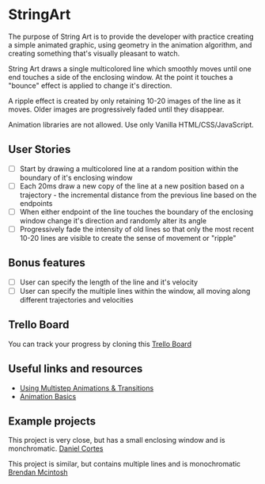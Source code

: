 # StringArt

The purpose of String Art is to provide the developer with practice creating a
simple animated graphic, using geometry in the animation algorithm, and
creating something that's visually pleasant to watch.

String Art draws a single multicolored line which smoothly moves until one
end touches a side of the enclosing window. At the point it touches a "bounce"
effect is applied to change it's direction.

A ripple effect is created by only retaining 10-20 images of the line as it
moves. Older images are progressively faded until they disappear.

Animation libraries are not allowed. Use only Vanilla HTML/CSS/JavaScript.

## User Stories

-   [ ] Start by drawing a multicolored line at a random position within the boundary of it's enclosing window
-   [ ] Each 20ms draw a new copy of the line at a new position based on a trajectory - the incremental distance from the previous line based on the endpoints
-   [ ] When either endpoint of the line touches the boundary of the enclosing window change it's direction and randomly alter its angle
-   [ ] Progressively fade the intensity of old lines so that only the most recent 10-20 lines are visible to create the sense of movement or "ripple"

## Bonus features

-   [ ] User can specify the length of the line and it's velocity
-   [ ] User can specify the multiple lines within the window, all moving along different trajectories and velocities

## Trello Board

You can track your progress by cloning this [Trello Board](https://trello.com/b/1pyCZmkb/string-art)

## Useful links and resources

-   [Using Multistep Animations & Transitions](https://css-tricks.com/using-multi-step-animations-transitions/)
-   [Animation Basics](https://www.khanacademy.org/computing/computer-programming/programming/animation-basics/a/what-are-animations)

## Example projects

This project is very close, but has a small enclosing window and is monchromatic.
[Daniel Cortes](https://codepen.io/dgca/pen/dpxreO)

This project is similar, but contains multiple lines and is monochromatic
[Brendan Mcintosh](https://codepen.io/BrendanMcintosh/pen/eBvRpy)

